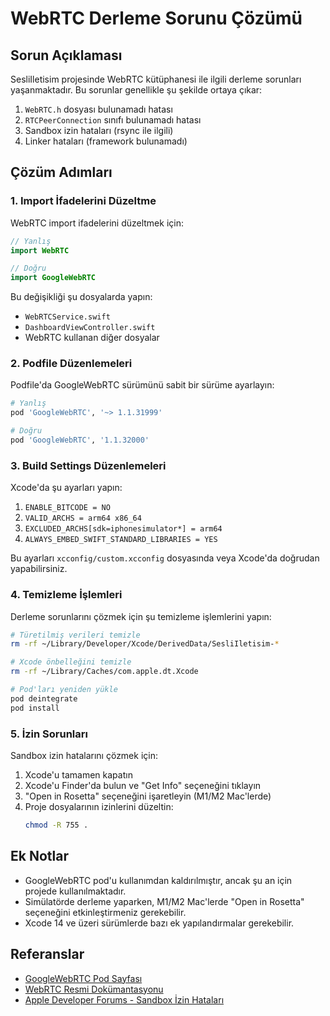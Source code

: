 # WebRTC Derleme Sorunu Çözümü

## Sorun Açıklaması

SesliIletisim projesinde WebRTC kütüphanesi ile ilgili derleme sorunları yaşanmaktadır. Bu sorunlar genellikle şu şekilde ortaya çıkar:

1. `WebRTC.h` dosyası bulunamadı hatası
2. `RTCPeerConnection` sınıfı bulunamadı hatası
3. Sandbox izin hataları (rsync ile ilgili)
4. Linker hataları (framework bulunamadı)

## Çözüm Adımları

### 1. Import İfadelerini Düzeltme

WebRTC import ifadelerini düzeltmek için:

```swift
// Yanlış
import WebRTC

// Doğru
import GoogleWebRTC
```

Bu değişikliği şu dosyalarda yapın:
- `WebRTCService.swift`
- `DashboardViewController.swift`
- WebRTC kullanan diğer dosyalar

### 2. Podfile Düzenlemeleri

Podfile'da GoogleWebRTC sürümünü sabit bir sürüme ayarlayın:

```ruby
# Yanlış
pod 'GoogleWebRTC', '~> 1.1.31999'

# Doğru
pod 'GoogleWebRTC', '1.1.32000'
```

### 3. Build Settings Düzenlemeleri

Xcode'da şu ayarları yapın:

1. `ENABLE_BITCODE = NO`
2. `VALID_ARCHS = arm64 x86_64`
3. `EXCLUDED_ARCHS[sdk=iphonesimulator*] = arm64`
4. `ALWAYS_EMBED_SWIFT_STANDARD_LIBRARIES = YES`

Bu ayarları `xcconfig/custom.xcconfig` dosyasında veya Xcode'da doğrudan yapabilirsiniz.

### 4. Temizleme İşlemleri

Derleme sorunlarını çözmek için şu temizleme işlemlerini yapın:

```bash
# Türetilmiş verileri temizle
rm -rf ~/Library/Developer/Xcode/DerivedData/SesliIletisim-*

# Xcode önbelleğini temizle
rm -rf ~/Library/Caches/com.apple.dt.Xcode

# Pod'ları yeniden yükle
pod deintegrate
pod install
```

### 5. İzin Sorunları

Sandbox izin hatalarını çözmek için:

1. Xcode'u tamamen kapatın
2. Xcode'u Finder'da bulun ve "Get Info" seçeneğini tıklayın
3. "Open in Rosetta" seçeneğini işaretleyin (M1/M2 Mac'lerde)
4. Proje dosyalarının izinlerini düzeltin:
   ```bash
   chmod -R 755 .
   ```

## Ek Notlar

- GoogleWebRTC pod'u kullanımdan kaldırılmıştır, ancak şu an için projede kullanılmaktadır.
- Simülatörde derleme yaparken, M1/M2 Mac'lerde "Open in Rosetta" seçeneğini etkinleştirmeniz gerekebilir.
- Xcode 14 ve üzeri sürümlerde bazı ek yapılandırmalar gerekebilir.

## Referanslar

- [GoogleWebRTC Pod Sayfası](https://cocoapods.org/pods/GoogleWebRTC)
- [WebRTC Resmi Dokümantasyonu](https://webrtc.org/getting-started/ios)
- [Apple Developer Forums - Sandbox İzin Hataları](https://developer.apple.com/forums/thread/668564) 